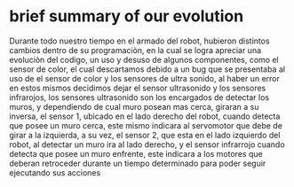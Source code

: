 # brief summary of our evolution 
Durante todo nuestro tiempo en el armado del robot, hubieron distintos cambios dentro de su programaciòn, en la cual se logra apreciar una evoluciòn del codigo, un uso y desuso de algunos componentes, como el sensor de color, el cual descartamos debido a un bug que se presentaba al uso de el sensor de color y los sensores de ultra sonido, al haber un error en estos mismos decidimos dejar el sensor ultrasonido y los sensores infrarojos, los sensores ultrasonido son los encargados de detectar los muros, y dependiendo de cual muro posean mas cerca, giraran a su inversa, el sensor 1, ubicado en el lado derecho del robot, cuando detecta que posee un muro cerca, este mismo indicara al servomotor que debe de girar a la izquierda, a su vez, el sensor 2, que esta en el lado izquierdo del robot, al detectar un muro ira al lado derecho, y el sensor infrarrojo cuando detecta que posee un muro enfrente, este indicara a los motores que deberan retroceder durante un tiempo determinado para poder seguir ejecutando sus acciones
